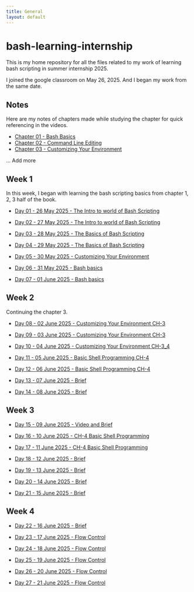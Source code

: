 ```yaml
---
title: General
layout: default
---
```


# bash-learning-internship

This is my home repository for all the files related to my work of learning bash scripting in summer internship 2025.

I joined the google classroom on May 26, 2025. And I began my work from the same date.

## Notes

Here are my notes of chapters made while studying the chapter for quick referencing in the videos.

- [Chapter 01 - Bash Basics](/notes/01_bash_basics/notes_01.md)
- [Chapter 02 - Command Line Editing](/notes/01_bash_basics/notes_01.md)
- [Chapter 03 - Customizing Your Environment](/notes/03_customizing_your_env/notes_03.md)

... Add more

## Week 1

In this week, I began with learning the bash scripting basics from chapter 1, 2, 3 half of the book.

- [Day 01 - 26 May 2025 - The Intro to world of Bash Scripting](/week-1/26_may_intro.md)

- [Day 02 - 27 May 2025 - The Intro to world of Bash Scripting](/week-1/27_may_intro.md)

- [Day 03 - 28 May 2025 - The Basics of Bash Scripting](/week-1/28_may_ch1_2.md)

- [Day 04 - 29 May 2025 - The Basics of Bash Scripting](/week-1/29_may_ch2_3.md)

- [Day 05 - 30 May 2025 - Customizing Your Environment](/week-1/30_may_ch3.md)

- [Day 06 - 31 May 2025 - Bash basics](/week-1/31_may_brief.md)

- [Day 07 - 01 June 2025 - Bash basics](/week-1/01_june_video.md)

## Week 2

Continuing the chapter 3.

- [Day 08 - 02 June 2025 - Customizing Your Environment CH-3](/week-2/02_June_ch-3.md)

- [Day 09 - 03 June 2025 - Customizing Your Environment CH-3](/week-2/03_june_ch-3.md)

- [Day 10 - 04 June 2025 - Customizing Your Environment CH-3_4](/week-2/04_june_ch-3_4.md)

- [Day 11 - 05 June 2025 - Basic Shell Programming CH-4](/week-2/05_june_ch-4.md)

- [Day 12 - 06 June 2025 - Basic Shell Programming CH-4](/week-2/06_june_ch-4.md)

- [Day 13 - 07 June 2025 - Brief](/week-2/07_june_brief.md)

- [Day 14 - 08 June 2025 - Brief](/week-2/08_june_brief.md)


## Week 3

- [Day 15 - 09 June 2025 - Video and Brief](/week-3/09_june_brief.md)

- [Day 16 - 10 June 2025 - CH-4 Basic Shell Programming](/week-3/10_june_ch-4.md)

- [Day 17 - 11 June 2025 - CH-4 Basic Shell Programming](/week-3/11_june_ch-4.md)

- [Day 18 - 12 June 2025 - Brief](/week-3/12_june_brief.md)

- [Day 19 - 13 June 2025 - Brief](/week-3/13_june_brief.md)

- [Day 20 - 14 June 2025 - Brief](/week-3/14_june_brief.md)

- [Day 21 - 15 June 2025 - Brief](/week-3/15_june_brief.md)

## Week 4

- [Day 22 - 16 June 2025 - Brief](/week-4/16_june_brief.md)

- [Day 23 - 17 June 2025 - Flow Control](/week-4/17_june_ch-5.md)

- [Day 24 - 18 June 2025 - Flow Control](/week-4/18_june_ch-5.md)

- [Day 25 - 19 June 2025 - Flow Control](/week-4/19_june_ch-5.md)

- [Day 26 - 20 June 2025 - Flow Control](/week-4/20_june_ch-5.md)

- [Day 27 - 21 June 2025 - Flow Control](/week-4/20_june_ch-5.md)